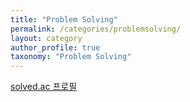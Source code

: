 ```yaml
---
title: "Problem Solving"
permalink: /categories/problemsolving/
layout: category
author_profile: true
taxonomy: "Problem Solving"
---
```


[<u>solved.ac 프로필</u>](https://solved.ac/profile/luciaholic)